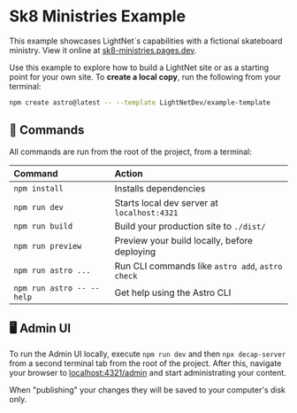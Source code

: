 # Sk8 Ministries Example

This example showcases LightNet´s capabilities with a fictional skateboard ministry.
View it online at [sk8-ministries.pages.dev](https://sk8-ministries.pages.dev/).

Use this example to explore how to build a LightNet site or as a starting point for your own site. To **create a local copy**, run the following from your terminal:

```sh
npm create astro@latest -- --template LightNetDev/example-template
```

## 🚀 Commands

All commands are run from the root of the project, from a terminal:

| Command                   | Action                                           |
| :------------------------ | :----------------------------------------------- |
| `npm install`             | Installs dependencies                            |
| `npm run dev`             | Starts local dev server at `localhost:4321`      |
| `npm run build`           | Build your production site to `./dist/`          |
| `npm run preview`         | Preview your build locally, before deploying     |
| `npm run astro ...`       | Run CLI commands like `astro add`, `astro check` |
| `npm run astro -- --help` | Get help using the Astro CLI                     |

## 🖥️ Admin UI

To run the Admin UI locally, execute `npm run dev` and then `npx decap-server` from a second terminal tab from the root of the project.
After this, navigate your browser to [localhost:4321/admin](localhost:4321/admin) and start administrating your content.

When "publishing" your changes they will be saved to your computer's disk only.

